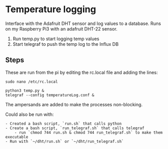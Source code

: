 # Temperature logging

Interface with the Adafruit DHT sensor and log values to a database. Runs on my Raspberry Pi3 with an adafruit DHT-22 sensor.

1) Run temp.py to start logging temp values
2) Start telegraf to push the temp log to the Influx DB

## Steps

These are run from the pi by editing the rc.local file and adding the lines:

```
sudo nano /etc/rc.local

python3 temp.py &
telegraf --config temperatureLog.conf &
```

The ampersands are added to make the processes non-blocking.

Could also be run with:

    - Created a bash script, `run.sh` that calls python
    - Create a bash script, `run_telegraf.sh` that calls telegraf
        - run `chmod 744 run.sh & chmod 744 run_telegraf.sh` to make them executable
    - Run with `~/dht/run.sh` or `~/dht/run_telegraf.sh`
